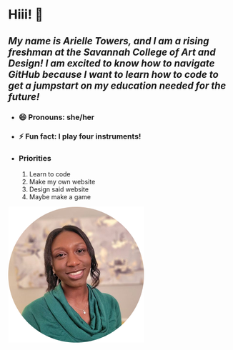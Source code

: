 # Hiii! 👋
## *My name is Arielle Towers, and I am a rising freshman at the Savannah College of Art and Design! I am excited to know how to navigate GitHub because I want to learn how to code to get a jumpstart on my education needed for the future!*

- ### 😄 Pronouns: she/her
- ### ⚡ Fun fact: I play four instruments!
- ### Priorities 
  1. Learn to code
  2. Make my own website
  3. Design said website
  4. Maybe make a game 



![selfie](selfie1.png)
